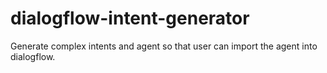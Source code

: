 # dialogflow-intent-generator
Generate complex intents and agent so that user can import the agent into dialogflow.
